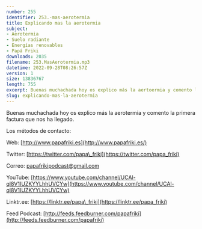 ```yaml
---
number: 255
identifier: 253.-mas-aerotermia
title: Explicando mas la aerotermia
subject:
- Aerotermia
- Suelo radiante
- Energías renovables
- Papá Friki
downloads: 2035
filename: 253.MasAerotermia.mp3
datetime: 2022-09-28T08:26:57Z
version: 1
size: 13836767
length: 755
excerpt: Buenas muchachada hoy os explico más la aertoermia y comento la primera factura que nos ha llegado
slug: explicando-mas-la-aerotermia
---
```

Buenas muchachada hoy os explico más la aerotermia y comento la primera factura que nos ha llegado.

Los métodos de contacto:

Web: [http://www.papafriki.es](http://www.papafriki.es/)

Twitter: [https://twitter.com/papa\_friki](https://twitter.com/papa_friki)

Correo: [papafrikipodcast@gmail.com](https://archive.org/details/papafrikipodast@gmail.com)

YouTube: [https://www.youtube.com/channel/UCAl-ql8V1IUZKYYLhhUVCYw](https://www.youtube.com/channel/UCAl-ql8V1IUZKYYLhhUVCYw)

Linktr.ee: [https://linktr.ee/papa\_friki](https://linktr.ee/papa_friki)

Feed Podcast: [http://feeds.feedburner.com/papafriki](http://feeds.feedburner.com/papafriki)
